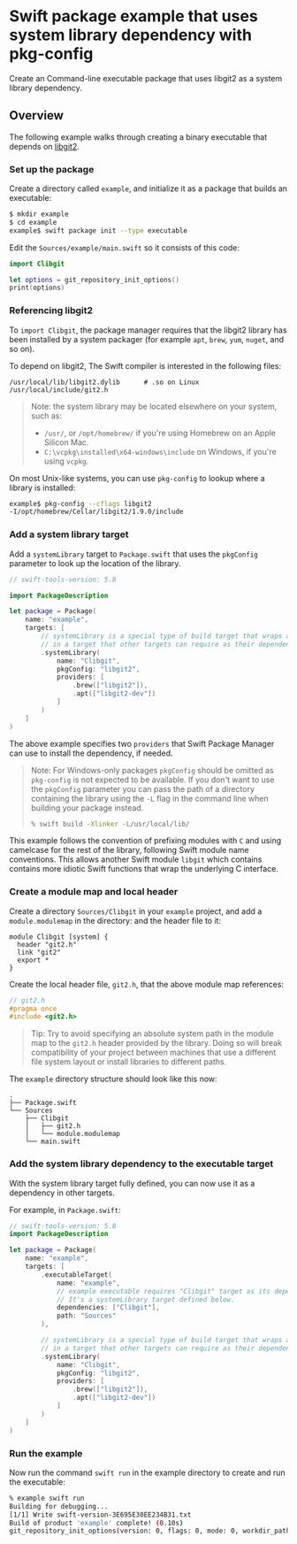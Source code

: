 # Swift package example that uses system library dependency with pkg-config

Create an Command-line executable package that uses libgit2 as a system library dependency.

## Overview

The following example walks through creating a binary executable that depends on [libgit2](https://github.com/libgit2/libgit2).

### Set up the package

Create a directory called `example`, and initialize it as a package that builds an executable:

```bash
$ mkdir example
$ cd example
example$ swift package init --type executable
```

Edit the `Sources/example/main.swift` so it consists of this code:

```swift
import Clibgit

let options = git_repository_init_options()
print(options)
```

### Referencing libgit2

To `import Clibgit`, the package manager requires that the libgit2 library has been installed by a system packager (for example `apt`, `brew`, `yum`, `nuget`, and so on).

To depend on libgit2, The Swift compiler is interested in the following files:

    /usr/local/lib/libgit2.dylib      # .so on Linux
    /usr/local/include/git2.h

> Note: the system library may be located elsewhere on your system, such as:
> 
> - `/usr/`, or `/opt/homebrew/` if you're using Homebrew on an Apple Silicon Mac.
> - `C:\vcpkg\installed\x64-windows\include` on Windows, if you're using `vcpkg`.

On most Unix-like systems, you can use `pkg-config` to lookup where a library is installed:

```bash
example$ pkg-config --cflags libgit2
-I/opt/homebrew/Cellar/libgit2/1.9.0/include
```

### Add a system library target

Add a `systemLibrary` target to `Package.swift` that uses the `pkgConfig` parameter to look up the location of the library. 

```swift
// swift-tools-version: 5.8

import PackageDescription

let package = Package(
    name: "example",
    targets: [
        // systemLibrary is a special type of build target that wraps a system library
        // in a target that other targets can require as their dependency.
        .systemLibrary(
            name: "Clibgit",
            pkgConfig: "libgit2",
            providers: [
                .brew(["libgit2"]),
                .apt(["libgit2-dev"])
            ]
        )
    ]
)

```

The above example specifies two `providers` that Swift Package Manager can use to install the dependency, if needed.

> Note: For Windows-only packages `pkgConfig` should be omitted as `pkg-config` is not expected to be available. 
> If you don't want to use the `pkgConfig` parameter you can pass the path of a directory containing the
> library using the `-L` flag in the command line when building your package instead.
> 
> ```bash
> % swift build -Xlinker -L/usr/local/lib/
> ```

This example follows the convention of prefixing modules with `C` and using camelcase for the rest of the library, following Swift module name conventions.
This allows another Swift module `libgit` which contains contains more idiotic Swift functions that wrap the underlying C interface.

### Create a module map and local header

Create a directory `Sources/Clibgit` in your `example` project, and add a `module.modulemap` in the directory:
and the header file to it:

```
module Clibgit [system] {
  header "git2.h"
  link "git2"
  export *
}
```

Create the local header file, `git2.h`, that the above module map references: 

```c
// git2.h
#pragma once
#include <git2.h>
```

> Tip: Try to avoid specifying an absolute system path in the module map to the `git2.h` header provided by the library. 
> Doing so will break compatibility of your project between machines that use a different file system layout or install libraries to different paths.

The `example` directory structure should look like this now:

```
.
├── Package.swift
└── Sources
    ├── Clibgit
    │   ├── git2.h
    │   └── module.modulemap
    └── main.swift
```

### Add the system library dependency to the executable target

With the system library target fully defined, you can now use it as a dependency in other targets.

For example, in `Package.swift`:

```swift
// swift-tools-version: 5.8
import PackageDescription

let package = Package(
    name: "example",
    targets: [
        .executableTarget(
            name: "example",
            // example executable requires "Clibgit" target as its dependency.
            // It's a systemLibrary target defined below.
            dependencies: ["Clibgit"],
            path: "Sources"
        ),

        // systemLibrary is a special type of build target that wraps a system library
        // in a target that other targets can require as their dependency.
        .systemLibrary(
            name: "Clibgit",
            pkgConfig: "libgit2",
            providers: [
                .brew(["libgit2"]),
                .apt(["libgit2-dev"])
            ]
        )
    ]
)

```

### Run the example

Now run the command `swift run` in the example directory to create and run the executable:

```bash
% example swift run
Building for debugging...
[1/1] Write swift-version-3E695E30EE234B31.txt
Build of product 'example' complete! (0.10s)
git_repository_init_options(version: 0, flags: 0, mode: 0, workdir_path: nil, description: nil, template_path: nil, initial_head: nil, origin_url: nil)
```
